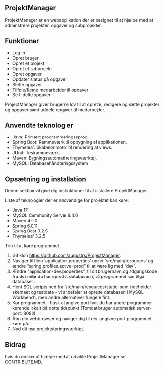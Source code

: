 ## ProjektManager

ProjektManager er en webapplikation der er designet til at hjælpe med at adminstrere projekter, opgaver og subprojekter. 

## Funktioner
* Log in
* Opret bruger
* Opret et projekt
* Opret et subprojekt
* Opret opgaver
* Opdater status på opgaver
* Slette opgaver
* Tilføje/fjerne medarbejder til opgaver
* Se tildelte opgaver


ProjectManager giver brugerne lov til at oprette, redigere og slette projekter og opgaver samt uddele opgaver til medarbejder.

## Anvendte teknologier
* Java: Primært programmeringssprog.
* Spring Boot: Rammeværk til opbygning af applikationen.
* Thymeleaf: Skabelonmotor til rendering af views.
* JUnit: Testrammeværk.
* Maven: Bygningsautomatiseringsværktøj.
* MySQL: Databasehåndteringssystem

## Opsætning og installation

Denne sektion vil give dig instruktioner til at installere ProjektManager. 

Liste af teknologier der er nødvendige for projektet kan køre:
* Java 17
* MySQL Community Server 8.4.0
* Maven 4.0.0
* Spring 6.0.11
* Spring Boot 3.2.5
* Thymeleaf 3.2.5


Trin til at køre programmet
1. Git klon https://github.com/augustrs/ProjectManager.
2. Naviger til filen ‘application.properties’ under ‘src/main/resources’ og ændre “spring.profiles.active=prod” til at være lig med “dev”.
3. Ændre "application-dev.properties", til dit brugernavn og adgangskode fra det miljø du har oprettet databasen i, så programmet kan tilgå databasen.
4. Hent SQL-scripts ned fra ‘src/main/resources/static’ som indeholder skemaet og testdata - vi anbefaler at oprette databasen i MySQL Workbench, men andre alternativer fungere fint.
5. Kør programmet - husk at angive port hvis du har andre programmer kørende lokalt på dette tidspunkt (Tomcat bruger automatisk server-port: 8080).
6. Åbn din webbrowser og naviger dig til den angivne port programmet køre på.
7. Nyd dit nye projektstyringsværktøj.

## Bidrag 
hvis du ønsker at hjælpe med at udvikle ProjectManager se [CONTRIBUTE.MD](https://github.com/augustrs/ProjectManager/commit/9d1a95cb71105803dc4af4643699faf8b39a4d2b).
